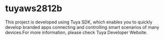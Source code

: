 # tuyaws2812b

This project is developed using Tuya SDK, which enables you to quickly develop branded apps connecting and controlling smart scenarios of many devices.For more information, please check Tuya Developer Website.
